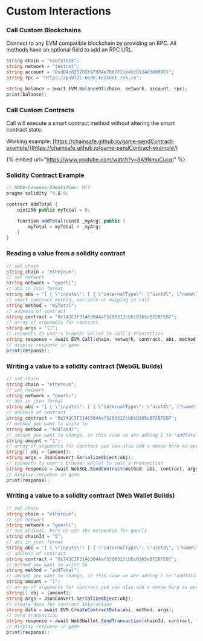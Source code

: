 # Custom Interactions



### Call Custom Blockchains <a href="#call-custom-blockchains" id="call-custom-blockchains"></a>

Connect to any EVM compatible blockchain by providing an RPC. All methods have an optional field to add an RPC URL.

```csharp
string chain = "rootstock";
string network = "testnet"; 
string account = "0xdD4c825203f97984e7867F11eeCc813A036089D1";
string rpc = "https://public-node.testnet.rsk.co";

string balance = await EVM.BalanceOf(chain, network, account, rpc);
print(balance);
```

### Call Custom Contracts <a href="#call-custom-contracts" id="call-custom-contracts"></a>

Call will execute a smart contract method without altering the smart contract state.

Working example: [https://chainsafe.github.io/game-sendContract-example/](https://chainsafe.github.io/game-sendContract-example/)

{% embed url="https://www.youtube.com/watch?v=8A9NmuCucqI" %}

### Solidity Contract Example

```csharp
// SPDX-License-Identifier: MIT
pragma solidity ^0.8.0;

contract AddTotal {
    uint256 public myTotal = 0;

    function addTotal(uint8 _myArg) public {
        myTotal = myTotal + _myArg;
    }
}
```

### Reading a value from a solidity contract

```csharp
// set chain
string chain = "ethereum";
// set network
string network = "goerli";
// abi in json format
string abi = "[ { \"inputs\": [ { \"internalType\": \"uint8\", \"name\": \"_myArg\", \"type\": \"uint8\" } ], \"name\": \"addTotal\", \"outputs\": [], \"stateMutability\": \"nonpayable\", \"type\": \"function\" }, { \"inputs\": [], \"name\": \"myTotal\", \"outputs\": [ { \"internalType\": \"uint256\", \"name\": \"\", \"type\": \"uint256\" } ], \"stateMutability\": \"view\", \"type\": \"function\" } ]";
// smart contract method, variable or mapping to call
string method = "myTotal";
// address of contract
string contract = "0x741C3F3146304Aaf5200317cbEc0265aB728FE07";
// array of arguments for contract
string args = "[]";
// connects to user's browser wallet to call a transaction
string response = await EVM.Call(chain, network, contract, abi, method, args);
// display response in game
print(response);
```

### Writing a value to a solidity contract (WebGL Builds)

```csharp
// set chain
string chain = "ethereum";
// set network
string network = "goerli";
// abi in json format
string abi = "[ { \"inputs\": [ { \"internalType\": \"uint8\", \"name\": \"_myArg\", \"type\": \"uint8\" } ], \"name\": \"addTotal\", \"outputs\": [], \"stateMutability\": \"nonpayable\", \"type\": \"function\" }, { \"inputs\": [], \"name\": \"myTotal\", \"outputs\": [ { \"internalType\": \"uint256\", \"name\": \"\", \"type\": \"uint256\" } ], \"stateMutability\": \"view\", \"type\": \"function\" } ]";
// address of contract
string contract = "0x741C3F3146304Aaf5200317cbEc0265aB728FE07";
// method you want to write to
string method = "addTotal";
// amount you want to change, in this case we are adding 1 to "addTotal"
string amount = "1";
// array of arguments for contract you can also add a nonce here as optional parameter. You leave this blank or remove and set args to "[]" if your function has no inputs
string[] obj = {amount};
string args = JsonConvert.SerializeObject(obj);
// connects to user's browser wallet to call a transaction
string response = await Web3GL.SendContract(method, abi, contract, args, "0", "", "");
// display response in game
print(response);
```

### Writing a value to a solidity contract (Web Wallet Builds)

```csharp
// set chain
string chain = "ethereum";
// set network
string network = "goerli";
// set chainID, here we use the networkID for goerli
string chainId = "5";
// abi in json format
string abi = "[ { \"inputs\": [ { \"internalType\": \"uint8\", \"name\": \"_myArg\", \"type\": \"uint8\" } ], \"name\": \"addTotal\", \"outputs\": [], \"stateMutability\": \"nonpayable\", \"type\": \"function\" }, { \"inputs\": [], \"name\": \"myTotal\", \"outputs\": [ { \"internalType\": \"uint256\", \"name\": \"\", \"type\": \"uint256\" } ], \"stateMutability\": \"view\", \"type\": \"function\" } ]";
// address of contract
string contract = "0x741C3F3146304Aaf5200317cbEc0265aB728FE07";
// method you want to write to
string method = "addTotal";
// amount you want to change, in this case we are adding 1 to "addTotal"
string amount = "1";
// array of arguments for contract you can also add a nonce here as optional parameter or leave it blank or remove and set args to "[]" if your function has no inputs. Webwallet functions will revert if require conditions are not met.
string[] obj = {amount};
string args = JsonConvert.SerializeObject(obj);
// create data for contract interaction
string data = await EVM.CreateContractData(abi, method, args);
// send transaction
string response = await Web3Wallet.SendTransaction(chainId, contract, "0", data, "", "");
// display response in game
print(response);
```
